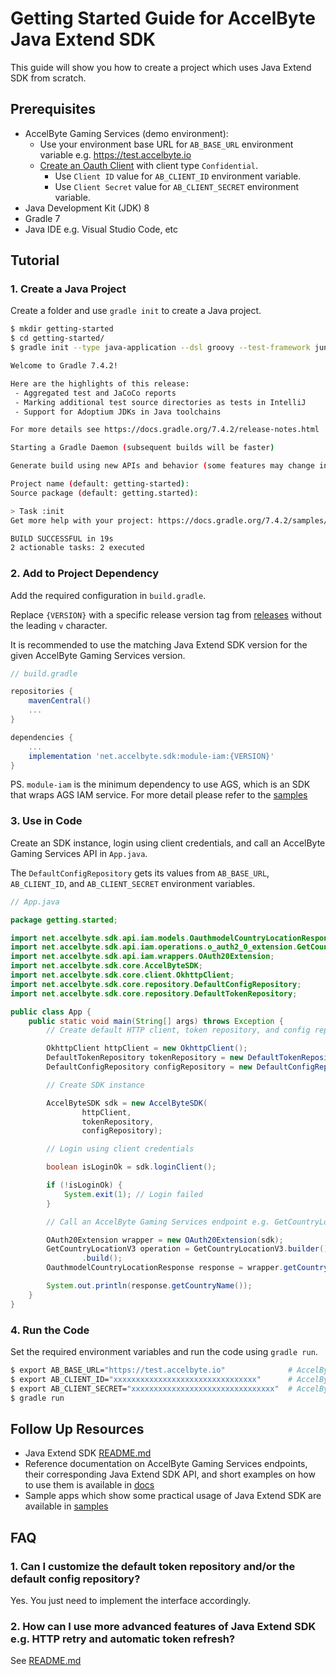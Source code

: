 # Getting Started Guide for AccelByte Java Extend SDK

This guide will show you how to create a project which uses Java Extend SDK from scratch.

## Prerequisites

* AccelByte Gaming Services (demo environment):
    * Use your environment base URL for `AB_BASE_URL` environment variable e.g. https://test.accelbyte.io
    * [Create an Oauth Client](https://docs.accelbyte.io/gaming-services/services/access/authorization/manage-access-control-for-applications/#create-an-iam-client) with client type `Confidential`.
        * Use `Client ID` value for `AB_CLIENT_ID` environment variable.
        * Use `Client Secret` value for `AB_CLIENT_SECRET` environment variable.
* Java Development Kit (JDK) 8
* Gradle 7
* Java IDE e.g. Visual Studio Code, etc

## Tutorial

### 1. Create a Java Project

Create a folder and use `gradle init` to create a Java project.

```bash
$ mkdir getting-started
$ cd getting-started/
$ gradle init --type java-application --dsl groovy --test-framework junit-jupiter

Welcome to Gradle 7.4.2!

Here are the highlights of this release:
 - Aggregated test and JaCoCo reports
 - Marking additional test source directories as tests in IntelliJ
 - Support for Adoptium JDKs in Java toolchains

For more details see https://docs.gradle.org/7.4.2/release-notes.html

Starting a Gradle Daemon (subsequent builds will be faster)

Generate build using new APIs and behavior (some features may change in the next minor release)? (default: no) [yes, no]

Project name (default: getting-started):
Source package (default: getting.started):

> Task :init
Get more help with your project: https://docs.gradle.org/7.4.2/samples/sample_building_java_applications.html

BUILD SUCCESSFUL in 19s
2 actionable tasks: 2 executed
```

### 2. Add to Project Dependency

Add the required configuration in `build.gradle`. 

Replace `{VERSION}` with a specific release version tag from [releases](https://github.com/AccelByte/accelbyte-java-sdk/releases) without the leading `v` character.

It is recommended to use the matching Java Extend SDK version for the given AccelByte Gaming Services version.

```groovy
// build.gradle

repositories {
    mavenCentral()
    ...
}

dependencies {
    ...
    implementation 'net.accelbyte.sdk:module-iam:{VERSION}'
}
```

PS. `module-iam` is the minimum dependency to use AGS, which is an SDK that wraps AGS IAM service. For more detail please refer to the [samples](./samples)

### 3. Use in Code

Create an SDK instance, login using client credentials, and call an AccelByte Gaming Services API in `App.java`. 

The `DefaultConfigRepository` gets its values from `AB_BASE_URL`, `AB_CLIENT_ID`, and `AB_CLIENT_SECRET` environment variables.

```java
// App.java

package getting.started;

import net.accelbyte.sdk.api.iam.models.OauthmodelCountryLocationResponse;
import net.accelbyte.sdk.api.iam.operations.o_auth2_0_extension.GetCountryLocationV3;
import net.accelbyte.sdk.api.iam.wrappers.OAuth20Extension;
import net.accelbyte.sdk.core.AccelByteSDK;
import net.accelbyte.sdk.core.client.OkhttpClient;
import net.accelbyte.sdk.core.repository.DefaultConfigRepository;
import net.accelbyte.sdk.core.repository.DefaultTokenRepository;

public class App {
    public static void main(String[] args) throws Exception {
        // Create default HTTP client, token repository, and config repository instance

        OkhttpClient httpClient = new OkhttpClient();
        DefaultTokenRepository tokenRepository = new DefaultTokenRepository();
        DefaultConfigRepository configRepository = new DefaultConfigRepository();

        // Create SDK instance

        AccelByteSDK sdk = new AccelByteSDK(
                httpClient,
                tokenRepository,
                configRepository);

        // Login using client credentials

        boolean isLoginOk = sdk.loginClient();

        if (!isLoginOk) {
            System.exit(1); // Login failed
        }

        // Call an AccelByte Gaming Services endpoint e.g. GetCountryLocationV3

        OAuth20Extension wrapper = new OAuth20Extension(sdk);
        GetCountryLocationV3 operation = GetCountryLocationV3.builder()
                .build();
        OauthmodelCountryLocationResponse response = wrapper.getCountryLocationV3(operation);

        System.out.println(response.getCountryName());
    }
}
```

### 4. Run the Code

Set the required environment variables and run the code using `gradle run`.

```bash
$ export AB_BASE_URL="https://test.accelbyte.io"              # AccelByte Gaming Services Base URL
$ export AB_CLIENT_ID="xxxxxxxxxxxxxxxxxxxxxxxxxxxxxxxx"      # AccelByte Gaming Services OAuth Client ID
$ export AB_CLIENT_SECRET="xxxxxxxxxxxxxxxxxxxxxxxxxxxxxxxx"  # AccelByte Gaming Services OAuth Client Secret
$ gradle run
```

## Follow Up Resources

* Java Extend SDK [README.md](https://github.com/AccelByte/accelbyte-java-sdk/blob/main/README.md)
* Reference documentation on AccelByte Gaming Services endpoints, their corresponding Java Extend SDK API, and short examples on how to use them is available in [docs](https://github.com/AccelByte/accelbyte-java-sdk/blob/main/docs)
* Sample apps which show some practical usage of Java Extend SDK are available in [samples](https://github.com/AccelByte/accelbyte-java-sdk/blob/main/samples)

## FAQ

### 1. Can I customize the default token repository and/or the default config repository?

Yes. You just need to implement the interface accordingly.

### 2. How can I use more advanced features of Java Extend SDK e.g. HTTP retry and automatic token refresh? 

See [README.md](https://github.com/AccelByte/accelbyte-java-sdk/blob/main/README.md)
